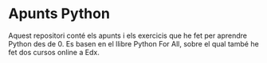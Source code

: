# Apunts Python

Aquest repositori conté els apunts i els exercicis que he fet per aprendre Python des de 0. Es basen en el llibre Python For All, sobre el qual també he fet dos cursos online a Edx.